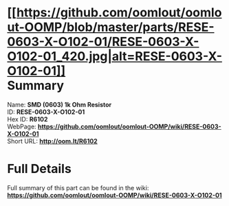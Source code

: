 
[[https://github.com/oomlout/oomlout-OOMP/blob/master/parts/RESE-0603-X-O102-01/RESE-0603-X-O102-01_420.jpg|alt=RESE-0603-X-O102-01]]     
Summary
=================
  
Name: __SMD (0603) 1k Ohm Resistor__    
ID: __RESE-0603-X-O102-01__   
Hex ID: __R6102__   
WebPage: __https://github.com/oomlout/oomlout-OOMP/wiki/RESE-0603-X-O102-01__   
Short URL: __http://oom.lt/R6102__   

Full Details
==========================
Full summary of this part can be found in the wiki:   
__https://github.com/oomlout/oomlout-OOMP/wiki/RESE-0603-X-O102-01__    

